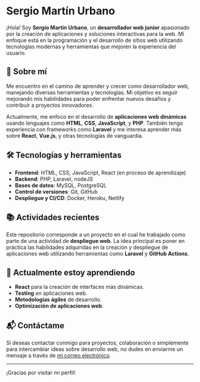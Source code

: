 # Sergio Martín Urbano

¡Hola! Soy **Sergio Martín Urbano**, un **desarrollador web junior** apasionado por la creación de aplicaciones y soluciones interactivas para la web. Mi enfoque está en la programación y el desarrollo de sitios web utilizando tecnologías modernas y herramientas que mejoren la experiencia del usuario.

## 🚀 Sobre mí

Me encuentro en el camino de aprender y crecer como desarrollador web, manejando diversas herramientas y tecnologías. Mi objetivo es seguir mejorando mis habilidades para poder enfrentar nuevos desafíos y contribuir a proyectos innovadores.

Actualmente, me enfoco en el desarrollo de **aplicaciones web dinámicas** usando lenguajes como **HTML**, **CSS**, **JavaScript**, y **PHP**. También tengo experiencia con frameworks como **Laravel** y me interesa aprender más sobre **React**, **Vue.js**, y otras tecnologías de vanguardia.

## 🛠 Tecnologías y herramientas

- **Frontend**: HTML, CSS, JavaScript, React (en proceso de aprendizaje)
- **Backend**: PHP, Laravel, nodeJS
- **Bases de datos**: MySQL, PostgreSQL
- **Control de versiones**: Git, GitHub
- **Despliegue y CI/CD**: Docker, Heroku, Netlify

## 📚 Actividades recientes

Este repositorio corresponde a un proyecto en el cual he trabajado como parte de una actividad de **despliegue web**. La idea principal es poner en práctica las habilidades adquiridas en la creación y despliegue de aplicaciones web utilizando herramientas como **Laravel** y **GitHub Actions**.

## 🌱 Actualmente estoy aprendiendo

- **React** para la creación de interfaces más dinámicas.
- **Testing** en aplicaciones web.
- **Metodologías ágiles** de desarrollo.
- **Optimización de aplicaciones web**.

## 📬 Contáctame

Si deseas contactar conmigo para proyectos, colaboración o simplemente para intercambiar ideas sobre desarrollo web, no dudes en enviarme un mensaje a través de [mi correo electrónico](mailto:martinurbano.sergio@gmail.com).

---

¡Gracias por visitar mi perfil!
